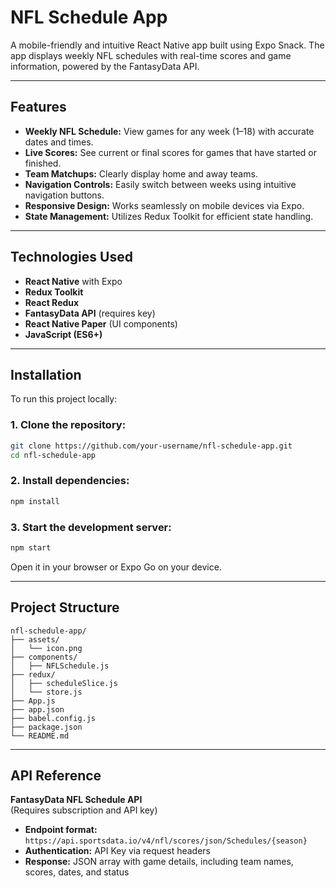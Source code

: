 # NFL Schedule App

A mobile-friendly and intuitive React Native app built using Expo Snack. The app displays weekly NFL schedules with real-time scores and game information, powered by the FantasyData API.

---

## Features

- **Weekly NFL Schedule:** View games for any week (1–18) with accurate dates and times.
- **Live Scores:** See current or final scores for games that have started or finished.
- **Team Matchups:** Clearly display home and away teams.
- **Navigation Controls:** Easily switch between weeks using intuitive navigation buttons.
- **Responsive Design:** Works seamlessly on mobile devices via Expo.
- **State Management:** Utilizes Redux Toolkit for efficient state handling.

---

## Technologies Used

- **React Native** with Expo
- **Redux Toolkit**
- **React Redux**
- **FantasyData API** (requires key)
- **React Native Paper** (UI components)
- **JavaScript (ES6+)**

---

## Installation

To run this project locally:

### 1. Clone the repository:

```bash
git clone https://github.com/your-username/nfl-schedule-app.git
cd nfl-schedule-app
```

### 2. Install dependencies:

```bash
npm install
```

### 3. Start the development server:

```bash
npm start
```

Open it in your browser or Expo Go on your device.

---

## Project Structure

```
nfl-schedule-app/
├── assets/
│   └── icon.png
├── components/
│   ├── NFLSchedule.js
├── redux/
│   ├── scheduleSlice.js
│   └── store.js
├── App.js
├── app.json
├── babel.config.js
├── package.json
└── README.md
```

---

## API Reference

**FantasyData NFL Schedule API**\
(Requires subscription and API key)

- **Endpoint format:**\
  `https://api.sportsdata.io/v4/nfl/scores/json/Schedules/{season}`
- **Authentication:** API Key via request headers
- **Response:** JSON array with game details, including team names, scores, dates, and status
